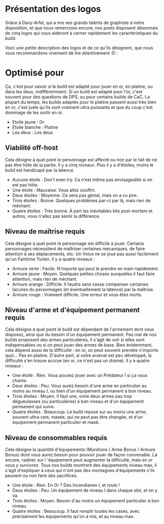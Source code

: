 
Présentation des logos
======================


Grâce à Davy-Arfel, qui a mis ses grands talents de graphiste à notre disposition, et que nous remercions encore, nos posts disposent désormais de cinq logos qui vous aideront à cerner rapidement les caractéristiques du build.

Voici une petite description des logos et de ce qu'ils désignent, que nous vous recommandons vivement de lire attentivement :D :


# Optimisé pour

Ça, c'est pour savoir si le build est adapté pour jouer en or, en platine, ou dans les deux, indifféremment. Si un build est adapté pour l'or, c'est souvent pour des questions de DPS, ou pour certains builds de CaC. La plupart du temps, les builds adaptés pour le platine passent aussi très bien en or, c'est juste qu'ils sont vraiment ultra puissants et que du coup c'est dommage de les sortir en or.

 * Etoile jaune : Or
 * Etoile blanche : Platine
 * Les deux : Les deux


## Viabilité off-host

Cela désigne à quel point le personnage est affecté ou non par le fait de ne pas être hôte de la partie. Il y a cinq niveaux. Plus il y a d'étoiles, moins le build est handicapé par la latence.

 * Aucune étoile : Don't even try. Ca n'est même pas envisageable si on est pas hôte.
 * Une étoile : Mauvaise. Vous allez souffrir.
 * Deux étoiles : Moyenne. Ce sera pas génial, mais on a vu pire.
 * Trois étoiles : Bonne. Quelques problèmes par-ci par là, mais rien de méchant.
 * Quatre étoiles : Très bonne. À part les inévitables kits post-mortem et autres, vous n'allez pas sentir la différence.


## Niveau de maîtrise requis

Cela désigne à quel point le personnage est difficile à jouer. Certains personnages nécessitent de maîtriser certaines mécaniques, de faire attention à ses déplacements, etc. Un Volus ne se joue pas aussi facilement qu'un Fantôme Turien. Il y a quatre niveaux :

 * Armure verte : Facile. N'importe qui peut le prendre en main rapidement.
 * Armure jaune : Moyen. Quelques petites choses auxquelles il faut faire attention, mais rien de méchant.
 * Armure orange : Difficile. Il faudra sans cesse compenser certaines lacunes du personnages (et éventuellement la latence) par la maîtrise.
 * Armure rouge : Vraiment difficile. Une erreur et vous êtes morts.


## Niveau d'arme et d'équipement permanent requis

Cela désigne à quel point le build est dépendant de l'armement dont vous disposez, ainsi que du besoin d'un équipement permanent. Pas mal de nos builds proposent des armes particulières, il s'agit de voir si elles sont indispensables ou si on peut jouer des armes de base.
Bien évidemment, cela dépend aussi de la difficulté : en or, on peut souvent prendre n'importe quoi... Pas en platine. D'autre part, si votre arsenal est peu développé, la difficulté s'en trouve accrue (en or, ce n'est pas un drame).
Il y a quatre niveaux :

 * Une étoile : Rien. Vous pouvez jouer avec un Prédateur I si ça vous chante.
 * Deux étoiles : Peu. Vous aurez besoin d'une arme en particulier au moins au niveau I, ou bien d'un équipement permanent à bon niveau.
 * Trois étoiles : Moyen. Il faut une, voire deux armes pas trop dégueulasses (ou particulières) à bon niveau et d'un équipement permanent qui suive.
 * Quatre étoiles : Beaucoup. Le build repose sur au moins une arme, souvent ultra-rare, maxée, qui ne peut pas être changée, et d'un équipement permanent particulier et maxé.


## Niveau de consommables requis

Cela désigne la quantité d'équipements (Munitions / Arme Bonus / Armure Bonus) dont vous aurez besoin pour pouvoir jouer de façon convenable. Là encore, radiner sur l 'équipement peut augmenter la difficulté, mais en or vous y survivrez. Tous nos builds montrent des équipements niveau max, il s'agit d'expliquer à ceux qui n'ont pas des montagnes d'équipements s'ils peuvent ou non faire des sacrifices.

 * Une étoile : Rien. En Or ? Des Incendiaires I, et roule !
 * Deux étoiles : Peu. Un équipement de niveau I dans chaque slot, et on y va.
 * Trois étoiles : Moyen. Besoin d'au moins un équipement particulier à bon niveau.
 * Quatre étoiles : Beaucoup. Il faut remplir toutes les cases, avec précisément les équipements qu'on a mis, et au niveau max.

